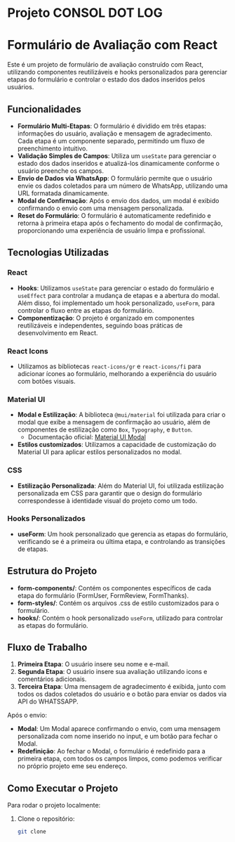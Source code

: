 # Projeto CONSOL DOT LOG 




# Formulário de Avaliação com React

Este é um projeto de formulário de avaliação construído com React, utilizando componentes reutilizáveis e hooks personalizados para gerenciar etapas do formulário e controlar o estado dos dados inseridos pelos usuários.

## Funcionalidades

- **Formulário Multi-Etapas**: O formulário é dividido em três etapas: informações do usuário, avaliação e mensagem de agradecimento. Cada etapa é um componente separado, permitindo um fluxo de preenchimento intuitivo.
- **Validação Simples de Campos**: Utiliza um `useState` para gerenciar o estado dos dados inseridos e atualizá-los dinamicamente conforme o usuário preenche os campos.
- **Envio de Dados via WhatsApp**: O formulário permite que o usuário envie os dados coletados para um número de WhatsApp, utilizando uma URL formatada dinamicamente.
- **Modal de Confirmação**: Após o envio dos dados, um modal é exibido confirmando o envio com uma mensagem personalizada.
- **Reset do Formulário**: O formulário é automaticamente redefinido e retorna à primeira etapa após o fechamento do modal de confirmação, proporcionando uma experiência de usuário limpa e profissional.

## Tecnologias Utilizadas

### **React**
- **Hooks**: Utilizamos `useState` para gerenciar o estado do formulário e `useEffect` para controlar a mudança de etapas e a abertura do modal. Além disso, foi implementado um hook personalizado, `useForm`, para controlar o fluxo entre as etapas do formulário.
- **Componentização**: O projeto é organizado em componentes reutilizáveis e independentes, seguindo boas práticas de desenvolvimento em React.

### **React Icons**
- Utilizamos as bibliotecas `react-icons/gr` e `react-icons/fi` para adicionar ícones ao formulário, melhorando a experiência do usuário com botões visuais.

### **Material UI**
- **Modal e Estilização**: A biblioteca `@mui/material` foi utilizada para criar o modal que exibe a mensagem de confirmação ao usuário, além de componentes de estilização como `Box`, `Typography`, e `Button`. 
  - Documentação oficial: [Material UI Modal](https://mui.com/material-ui/react-modal/)
- **Estilos customizados**: Utilizamos a capacidade de customização do Material UI para aplicar estilos personalizados no modal.

### **CSS**
- **Estilização Personalizada**: Além do Material UI, foi utilizada estilização personalizada em CSS para garantir que o design do formulário correspondesse à identidade visual do projeto como um todo.

### **Hooks Personalizados**
- **useForm**: Um hook personalizado que gerencia as etapas do formulário, verificando se é a primeira ou última etapa, e controlando as transições de etapas.

## Estrutura do Projeto

- **form-components/**: Contém os componentes específicos de cada etapa do formulário (FormUser, FormReview, FormThanks).
- **form-styles/**: Contém os arquivos .css de estilo customizados para o formulário.
- **hooks/**: Contém o hook personalizado `useForm`, utilizado para controlar as etapas do formulário.

## Fluxo de Trabalho

1. **Primeira Etapa**: O usuário insere seu nome e e-mail.
2. **Segunda Etapa**: O usuário insere sua avaliação utilizando icons e comentários adicionais.
3. **Terceira Etapa**: Uma mensagem de agradecimento é exibida, junto com  todos os dados coletados do usuário e o botão para enviar os dados via API do WHATSSAPP.

Após o envio:
- **Modal**: Um Modal aparece confirmando o envio, com uma mensagem personalizada com nome inserido no input, e um botão para fechar o Modal.
- **Redefinição**: Ao fechar o Modal, o formulário é redefinido para a primeira etapa, com todos os campos limpos, como podemos verificar no próprio projeto eme seu endereço.









## Como Executar o Projeto

Para rodar o projeto localmente:

1. Clone o repositório:
   ```bash
   git clone 
  
